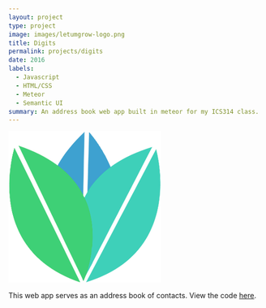 ```yaml
---
layout: project
type: project
image: images/letumgrow-logo.png
title: Digits
permalink: projects/digits
date: 2016
labels:
  - Javascript
  - HTML/CSS
  - Meteor
  - Semantic UI
summary: An address book web app built in meteor for my ICS314 class.
---
```



<img class="ui medium right floated rounded image" src="../images/letumgrow-logo.png">

This web app serves as an address book of contacts.
View the code [here](https://github.com/matthew-schultz/digits).

